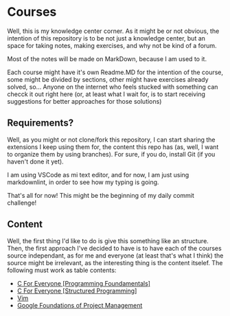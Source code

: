 # Courses

Well, this is my knowledge center corner. As it might be or not obvious, the intention of this repository is to be not just a knowledge center, but an space for taking notes, making exercises, and why not be kind of a forum. 

Most of the notes will be made on MarkDown, because I am used to it.

Each course might have it's own Readme.MD for the intention of the course, some might be divided by sections, other might have exercises already solved, so... Anyone on the internet who feels stucked with something can checck it out right here (or, at least what I wait for, is to start receiving suggestions for better approaches for those solutions)

## Requirements?

Well, as you might or not clone/fork this repository, I can start sharing the extensions I keep using them for, the content this repo has (as, well, I want to organize them by using branches). For sure, if you do, install Git (if you haven't done it yet).

I am using VSCode as mi text editor, and for now, I am just using markdownlint, in order to see how my typing is going.

That's all for now! This might be the beginning of my daily commit challenge!

## Content

Well, the first thing I'd like to do is give this something like an structure. Then, the first approach I've decided to have is to have each of the courses source independant, as for me and everyone (at least that's what I think) the source might be irrelevant, as the interesting thing is the content itselef. The following must work as table contents:

- [C For Everyone [Programming Foundamentals]](./C%20for%20everyone%20[Programming%20Fundamentals]/)
- [C For Everyone [Structured Programming]](./C%20for%20Everyone[Structured%20Programming]/)
- [Vim](./Vim/)
- [Google Foundations of Project Management](./Google%20Foundations%20of%20Project%20Management/)